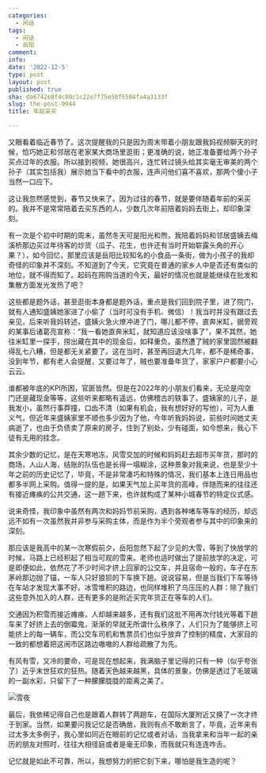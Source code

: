 ```yaml
---
categories:
  - 闲话
tags:
  - 闲话
  - 岳阳
comment: 
info: 
date: '2022-12-5'
type: post
layout: post
published: true
sha: da6742e8f4c80c1c22e7f75e58f5504fa4a3133f
slug: the-post-9944
title: 年前采买

---
```


又眼看着临近春节了。这次提醒我的只是因为周末带着小朋友跟我妈视频聊天的时候，恰巧她正和邻居在老家某大商场里逛街；更准确的说，她正准备要给两个孙子买点过年的衣服。所以接到视频，她很高兴，连忙转过镜头给其实毫无审美的两个孙子（其实包括我）展示她当下看中的衣服，连声问他们喜不喜欢，那两个傻小子当然一口应下。

这让我忽然感觉到，春节又快来了。因为过往的春节，就是要伴随着年前的采买的。我并不是常常陪着去买东西的人，少数几次年前陪着妈妈去街上，却印象深刻。

有一次是个初中时期的周末，虽然冬天可是阳光和煦，我陪着妈妈和邻居盛姨去梅溪桥那边买过年待客的炒货（瓜子、花生，也许还有当时开始崭露头角的开心果？），如今回忆，那里应该是岳阳比较知名的小食品一条街，做为小孩子的我却奇怪的印象并不深刻。不知道到了今天，它究竟在普通的家乡人中是否还有类似的地位，就不得而知了。起码在网购当道的今天，最好的情况也就是能继续在批发和集散方面发光发热了吧？

这些都是题外话，甚至逛街本身都是题外话，重点是我们回到院子里，进了院门，就有人通知盛姨她家进了小偷了（当时可没有手机、微信）！我当时并没有跟过去亲见，后来听我妈转述，盛姨火急火燎冲进了门，哪儿都不停，直奔米缸，据旁观的某事后诸葛亮宣称：“我一看她直奔米缸，就知道应该没啥事了”，果不其然，她往米缸里一探手，捞出藏在其中的现金后，如释重负。虽然遭了贼的家里固然被翻得乱七八糟，但是都无关紧要了。这在当时，甚至再回退大几年，都不是稀奇事，没到年节，都有老人会提醒，又要过年了，贼也要准备年货了，家家户户都要小心云云。

谁都被年底的KPI所困，官匪皆然。但是在2022年的小朋友们看来，无论是闯空门还是藏现金等等，这些听来都略有遥远，仿佛稽古的轶事了。盛姨家的儿子，是我发小，虽然行事莽撞，口齿不清（如果有机会，我有想好好的写他），可为人重义气，但近年来盛姨家里不顺也多少因为了他，今年听我妈妈说，前些时间她丈夫病逝了，也由于负债卖了原来的房子，住到了别处，少有碰面，如今想来，我心下徒有无用的挂念。

其余少数的记忆，是在天寒地冻，风雪交加的时候和妈妈赶去超市买年货，那时的商场，人山人海，结账的队伍也是长得一塌糊涂，这种景象对我来说，也是至少十年之前的历史记忆了，毕竟，不是非常凑巧和特殊的情况，我们基本上连日用品也都多半网上采购。值得一提的是，如果天气加上买年货的高峰，伴随而来的往往还有接近瘫痪的公共交通，这一趟下来，也许就构成了某种小城春节的特定仪式感。

说来奇怪，我印象中虽然有两次和妈妈节前采购，遇到各种堵车等车的经历，却远远不如有一次虽然我并非参与采购主体，而是作为半个旁观者参与其中的印象来的深刻。

那应该是我高中的某一次寒假前夕，岳阳忽然下起了少见的大雪，等到了快放学的时候，马路上已经积起了相当可观的雪来。老师也适时做出了提前放学的决定，可是即便如此，依然花了不少时间才挤上回家的公交车，并且宿命一般的，车子在东茅岭那边抛了锚，一车人只好狼狈的下车换下趟。说说容易，但是当我们下车等待在车站才发现大事不好。冰雪堆积的路边，也同样堆积了乌压压的人群：除了我们这些意外加入的人群，还有更多的是附近买完年货正在等车的人们。

交通因为积雪而接近瘫痪，人却越来越多，还有我们这批不用再次付钱光等着下趟车来了好挤上去的倒霉鬼，渐渐的早就无所谓什么秩序了，人们只为了能够挤上可能挤上的每一辆车，而公交车司机和售票员们也似乎放弃了控制的精度，大家目的一致的都想着把这闹市区路边嗷嗷的人群给疏散了为先。

有风有雪，又冷的要命，可是现在想起来，我满脑子里记得的只有一种（似乎夸张了）近乎末世狂欢的狂热。随着天色越来越黑，具体的景象，仿佛是透过了毛玻璃的一副水彩，只留下了一种朦朦胧胧的距离之美了。

![雪夜](http://shinemoon.github.io/media/20221014201948796.jpeg)

最后，我依稀记得自己也是跟着人群转了两趟车，在国际大厦附近又换了一次才终于到家。当然，如果要问我记忆是否确凿，我则有点不敢断言了，毕竟，近年来有过太多太多例子，我心里如同近在眼前的记忆或者对话，当我拿来和当年一起的亲历的朋友对照时，往往大相径庭或者是毫无印象，而我就只有连连咋舌。

记忆就是如此不可靠，所以，我想努力的把它刻下来，哪怕是我生造的呢？




